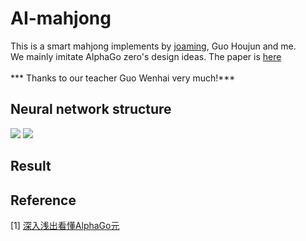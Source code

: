 AI-mahjong 
===

This is a smart mahjong implements by [joaming](https://github.com/joaming), Guo Houjun and me.<br>
We mainly imitate AlphaGo zero's design ideas. The paper is [here](https://deepmind.com/documents/119/agz_unformatted_nature.pdf)<br>
<br>
***      Thanks to our teacher Guo Wenhai very much!***

## Neural network structure

![](https://charlesliuyx.github.io/2017/10/18/%E6%B7%B1%E5%85%A5%E6%B5%85%E5%87%BA%E7%9C%8B%E6%87%82AlphaGo%E5%85%83/ResNet.svg)
![](https://charlesliuyx.github.io/2017/10/18/%E6%B7%B1%E5%85%A5%E6%B5%85%E5%87%BA%E7%9C%8B%E6%87%82AlphaGo%E5%85%83/VPoutput.svg)

## Result

## Reference

[1] [深入浅出看懂AlphaGo元](https://charlesliuyx.github.io/2017/10/18/%E6%B7%B1%E5%85%A5%E6%B5%85%E5%87%BA%E7%9C%8B%E6%87%82AlphaGo%E5%85%83/#%E6%90%9C%E7%B4%A2%E7%AE%97%E6%B3%95)
